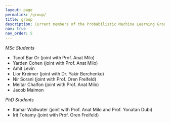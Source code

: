 ```yaml
---
layout: page
permalink: /group/
title: group
description: Current members of the Probabilistic Machine Learning Group
nav: true
nav_order: 5
---
```


*MSc Students*

* Tsoof Bar Or (joint with Prof. Anat Milo)
* Yarden Cohen (joint with Prof. Anat Milo)
* Amit Levin 
* Lior Kreimer (joint with Dr. Yakir Berchenko)
* Nir Sorani (joint with Prof. Oren Freifeld)
* Meitar Chalfon (joint with Prof. Anat Milo)
* Jacob Maimon

*PhD Students*
* Itamar Wallwater (joint with Prof. Anat Milo and Prof. Yonatan Dubi)
* Irit Tohamy (joint with Prof. Oren Freifeld)



